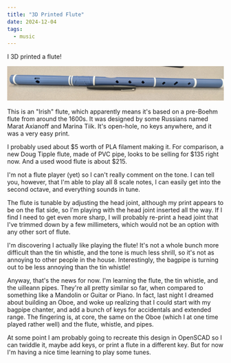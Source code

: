```yaml
---
title: "3D Printed Flute"
date: 2024-12-04
tags:
  - music
---
```


I 3D printed a flute!

![blue plastic flute with white accents](flute.jpeg)

This is an "Irish" flute, which apparently means it's based on a pre-Boehm flute from
around the 1600s. 
It was designed by some Russians named Marat Axianoff and Marina Tiik.
It's open-hole, no keys anywhere, and it was a very easy print.

I probably used about $5 worth of PLA filament making it.
For comparison, a new Doug Tipple flute, made of PVC pipe,
looks to be selling for $135 right now.
And a used wood flute is about $215.

I'm not a flute player (yet) so I can't really comment on the tone.
I can tell you, however, that I'm able to play all 8 scale notes,
I can easily get into the second octave,
and everything sounds in tune.

The flute is tunable by adjusting the head joint,
although my print appears to be on the flat side,
so I'm playing with the head joint inserted all the way.
If I find I need to get even more sharp,
I will probably re-print a head joint that I've trimmed down by a few millimeters,
which would not be an option with any other sort of flute.

I'm discovering I actually like playing the flute!
It's not a whole bunch more difficult than the tin whistle,
and the tone is much less shrill,
so it's not as annoying to other people in the house.
Interestingly, the bagpipe is turning out to be less annoying than the tin whistle!

Anyway, that's the news for now.
I'm learning the flute, the tin whistle,
and the uilleann pipes.
They're all pretty similar so far,
when compared to something like a Mandolin or Guitar or Piano.
In fact, last night I dreamed about building an Oboe,
and woke up realizing that I could start with my bagpipe chanter,
and add a bunch of keys for accidentals and extended range.
The fingering is, at core, the same on the Oboe (which I at one time played rather well)
and the flute, whistle, and pipes.

At some point I am probably going to recreate this design in OpenSCAD
so I can twiddle it, maybe add keys, or print a flute in a different key.
But for now I'm having a nice time learning to play some tunes.
